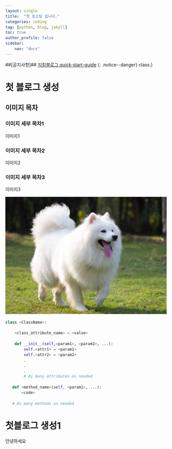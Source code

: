 ```yaml
---
layout: single
title:  "첫 포스팅 입니다."
categories: coding
tag: [python, blog, jekyll]
toc: true
author_profile: false
sidebar:
    nav: "docs"
---
```


##[공지사항]## [지킬블로그 quick-start-guide](https://mmistakes.github.io/minimal-mistakes/docs/quick-start-guide/)
{: .notice--danger} class.}


# 첫 블로그 생성

## 이미지 목차

### 이미지 세부 목차1

이미지1

### 이미지 세부 목차2

이미지2

### 이미지 세부 목차3

이미지3

![img](/images/2025-08-04-first/img.png)


```python
class <ClassName>:

    <class_attribute_name> = <value>

    def __init__(self,<param1>, <param2>, ...):
        self.<attr1> = <param1>
        self.<attr2> = <param2>
        .
        .
        .
        # As many attributes as needed

   def <method_name>(self, <param1>, ...):
       <code>

   # As many methods as needed
```



# 첫블로그 생성1

안녕하세요

